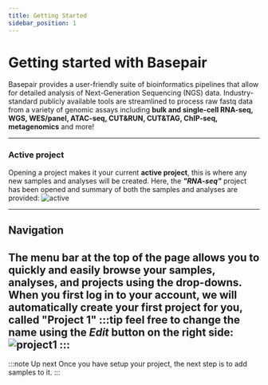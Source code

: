 ```yaml
---
title: Getting Started
sidebar_position: 1
---
```


# Getting started with Basepair

Basepair  provides  a  user-friendly  suite  of  bioinformatics  pipelines  that  allow  for  detailed  analysis  of  Next-Generation Sequencing (NGS) data. Industry-standard publicly available tools are streamlined to process raw fastq
data from a variety of genomic assays including **bulk and single-cell RNA-seq, WGS, WES/panel, ATAC-seq,
CUT&RUN, CUT&TAG, ChIP-seq, metagenomics** and more!

---
### Active project
Opening a project makes it your current **active project**, this is where any new samples and analyses will be created.
Here, the **_"RNA-seq"_** project has been opened and summary of both the samples and analyses are provided:
![active](/img/active.png)

---
## Navigation
The menu bar at the top of the page allows you to quickly and easily browse your samples, analyses, and projects using the drop-downs. When you first log in to your account, we will automatically create your first project for you, called **"Project 1"**
:::tip
feel free to change the name using the _Edit_ button on the right side:
![project1](/img/project1.png)
:::
---
:::note Up next
Once you have setup your project, the next step is to add samples to it.
:::

